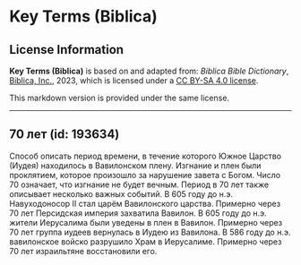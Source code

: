 # Key Terms (Biblica)

## License Information

**Key Terms (Biblica)** is based on and adapted from: _Biblica Bible Dictionary_, [Biblica, Inc.](https://www.biblica.com/), 2023, which is licensed under a [CC BY-SA 4.0 license](https://creativecommons.org/licenses/by-sa/4.0/legalcode.en).

This markdown version is provided under the same license.



--------------------------------

## 70 лет (id: 193634)

Способ описать период времени, в течение которого Южное Царство (Иудея) находилось в Вавилонском плену. Изгнание и плен были проклятием, которое произошло за нарушение завета с Богом. Число 70 означает, что изгнание не будет вечным. Период в 70 лет также описывает несколько важных событий. В 605 году до н.э. Навуходоносор II стал царём Вавилонского царства. Примерно через 70 лет Персидская империя захватила Вавилон. В 605 году до н.э. жители Иерусалима были уведены в плен в Вавилон. Примерно через 70 лет группа иудеев вернулась в Иудею из Вавилона. В 586 году до н.э. вавилонское войско разрушило Храм в Иерусалиме. Примерно через 70 лет израильтяне восстановили его. 



